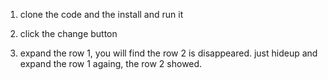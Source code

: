 1. clone the code and the install and run it

2. click the change button

3. expand the row 1, you will find the row 2 is disappeared. just hideup and expand the row 1 againg, the row 2 showed.
